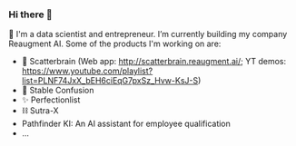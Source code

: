 ### Hi there 👋

🚙 I'm a data scientist and entrepreneur. I’m currently building my company Reaugment AI. Some of the products I'm working on are:
- 🤯 Scatterbrain (Web app: http://scatterbrain.reaugment.ai/; YT demos: https://www.youtube.com/playlist?list=PLNF74JxX_bEH6ciEqG7pxSz_Hvw-KsJ-S)
- 🏇 Stable Confusion 
- ✨ Perfectionlist
- ⛓️ Sutra-X
- Pathfinder KI: An AI assistant for employee qualification
- ...
<!--
**gautam-e/gautam-e** is a ✨ _special_ ✨ repository because its `README.md` (this file) appears on your GitHub profile.

Here are some ideas to get you started:

- 🔭 I’m currently working on ...
- 🌱 I’m currently learning ...
- 👯 I’m looking to collaborate on ...
- 🤔 I’m looking for help with ...
- 💬 Ask me about ...
- 📫 How to reach me: ...
- 😄 Pronouns: ...
- ⚡ Fun fact: ...
-->
